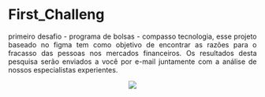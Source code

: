 # First_Challeng
<p align="justify">
primeiro desafio - programa de bolsas - compasso tecnologia, esse projeto baseado no figma tem como objetivo de encontrar as razões para o fracasso 
 das pessoas nos mercados financeiros. Os resultados desta pesquisa serão enviados a você por e-mail juntamente com a análise de nossos especialistas 
 experientes.
</p>

<p align="center">
<img src="http://img.shields.io/static/v1?label=STATUS&message=EM%20DESENVOLVIMENTO&color=GREEN&style=for-the-badge"/>
</p>
